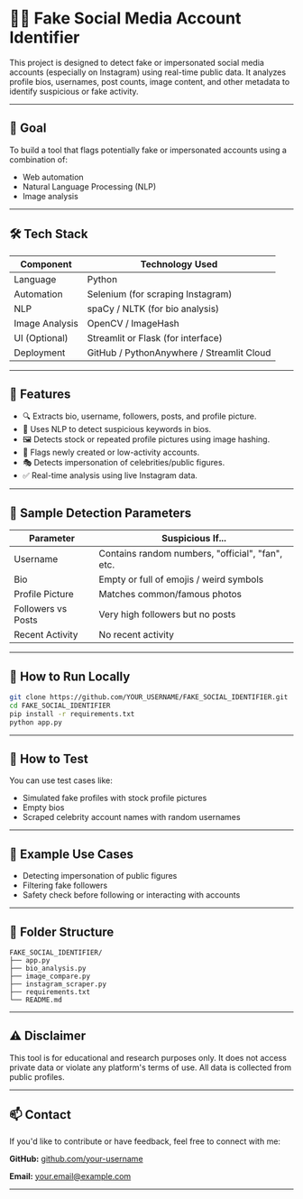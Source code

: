 
# 🕵️‍♂️ Fake Social Media Account Identifier

This project is designed to detect fake or impersonated social media accounts (especially on Instagram) using real-time public data. It analyzes profile bios, usernames, post counts, image content, and other metadata to identify suspicious or fake activity.

---

## 🎯 Goal

To build a tool that flags potentially fake or impersonated accounts using a combination of:
- Web automation
- Natural Language Processing (NLP)
- Image analysis

---

## 🛠 Tech Stack

| Component      | Technology Used                     |
|----------------|-------------------------------------|
| Language       | Python                              |
| Automation     | Selenium (for scraping Instagram)   |
| NLP            | spaCy / NLTK (for bio analysis)     |
| Image Analysis | OpenCV / ImageHash                  |
| UI (Optional)  | Streamlit or Flask (for interface)  |
| Deployment     | GitHub / PythonAnywhere / Streamlit Cloud |

---

## 📌 Features

- 🔍 Extracts bio, username, followers, posts, and profile picture.
- 🧠 Uses NLP to detect suspicious keywords in bios.
- 🖼 Detects stock or repeated profile pictures using image hashing.
- 📆 Flags newly created or low-activity accounts.
- 🎭 Detects impersonation of celebrities/public figures.
- ✅ Real-time analysis using live Instagram data.

---

## 📸 Sample Detection Parameters

| Parameter            | Suspicious If...                                |
|----------------------|--------------------------------------------------|
| Username             | Contains random numbers, "official", "fan", etc.|
| Bio                  | Empty or full of emojis / weird symbols         |
| Profile Picture      | Matches common/famous photos                    |
| Followers vs Posts   | Very high followers but no posts                |
| Recent Activity      | No recent activity                              |

---

## 🚀 How to Run Locally

```bash
git clone https://github.com/YOUR_USERNAME/FAKE_SOCIAL_IDENTIFIER.git
cd FAKE_SOCIAL_IDENTIFIER
pip install -r requirements.txt
python app.py
```

---

## 🧪 How to Test

You can use test cases like:
- Simulated fake profiles with stock profile pictures
- Empty bios
- Scraped celebrity account names with random usernames

---

## 🧠 Example Use Cases

- Detecting impersonation of public figures
- Filtering fake followers
- Safety check before following or interacting with accounts

---

## 📂 Folder Structure

```
FAKE_SOCIAL_IDENTIFIER/
├── app.py
├── bio_analysis.py
├── image_compare.py
├── instagram_scraper.py
├── requirements.txt
└── README.md
```

---

## ⚠️ Disclaimer

This tool is for educational and research purposes only. It does not access private data or violate any platform's terms of use. All data is collected from public profiles.

---

## 📫 Contact

If you'd like to contribute or have feedback, feel free to connect with me:

**GitHub:** [github.com/your-username](https://github.com/your-username)

**Email:** your.email@example.com

---
